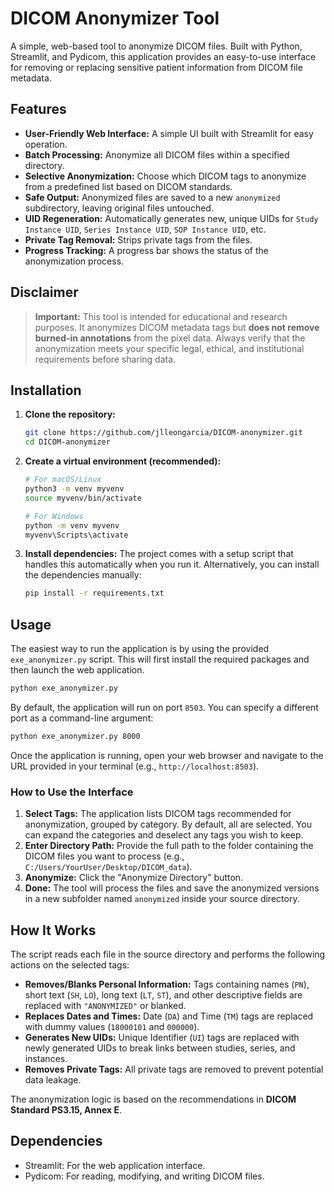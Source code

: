 # DICOM Anonymizer Tool

A simple, web-based tool to anonymize DICOM files. Built with Python, Streamlit, and Pydicom, this application provides an easy-to-use interface for removing or replacing sensitive patient information from DICOM file metadata.

## Features

*   **User-Friendly Web Interface:** A simple UI built with Streamlit for easy operation.
*   **Batch Processing:** Anonymize all DICOM files within a specified directory.
*   **Selective Anonymization:** Choose which DICOM tags to anonymize from a predefined list based on DICOM standards.
*   **Safe Output:** Anonymized files are saved to a new `anonymized` subdirectory, leaving original files untouched.
*   **UID Regeneration:** Automatically generates new, unique UIDs for `Study Instance UID`, `Series Instance UID`, `SOP Instance UID`, etc.
*   **Private Tag Removal:** Strips private tags from the files.
*   **Progress Tracking:** A progress bar shows the status of the anonymization process.

## Disclaimer

> **Important:** This tool is intended for educational and research purposes. It anonymizes DICOM metadata tags but **does not remove burned-in annotations** from the pixel data. Always verify that the anonymization meets your specific legal, ethical, and institutional requirements before sharing data.

## Installation

1.  **Clone the repository:**
    ```bash
    git clone https://github.com/jlleongarcia/DICOM-anonymizer.git
    cd DICOM-anonymizer
    ```

2.  **Create a virtual environment (recommended):**
    ```bash
    # For macOS/Linux
    python3 -m venv myvenv
    source myvenv/bin/activate

    # For Windows
    python -m venv myvenv
    myvenv\Scripts\activate
    ```

3.  **Install dependencies:**
    The project comes with a setup script that handles this automatically when you run it. Alternatively, you can install the dependencies manually:
    ```bash
    pip install -r requirements.txt
    ```

## Usage

The easiest way to run the application is by using the provided `exe_anonymizer.py` script. This will first install the required packages and then launch the web application.

```bash
python exe_anonymizer.py
```

By default, the application will run on port `8503`. You can specify a different port as a command-line argument:

```bash
python exe_anonymizer.py 8000
```

Once the application is running, open your web browser and navigate to the URL provided in your terminal (e.g., `http://localhost:8503`).

### How to Use the Interface

1.  **Select Tags:** The application lists DICOM tags recommended for anonymization, grouped by category. By default, all are selected. You can expand the categories and deselect any tags you wish to keep.
2.  **Enter Directory Path:** Provide the full path to the folder containing the DICOM files you want to process (e.g., `C:/Users/YourUser/Desktop/DICOM_data`).
3.  **Anonymize:** Click the "Anonymize Directory" button.
4.  **Done:** The tool will process the files and save the anonymized versions in a new subfolder named `anonymized` inside your source directory.

## How It Works

The script reads each file in the source directory and performs the following actions on the selected tags:

*   **Removes/Blanks Personal Information:** Tags containing names (`PN`), short text (`SH`, `LO`), long text (`LT`, `ST`), and other descriptive fields are replaced with `"ANONYMIZED"` or blanked.
*   **Replaces Dates and Times:** Date (`DA`) and Time (`TM`) tags are replaced with dummy values (`18000101` and `000000`).
*   **Generates New UIDs:** Unique Identifier (`UI`) tags are replaced with newly generated UIDs to break links between studies, series, and instances.
*   **Removes Private Tags:** All private tags are removed to prevent potential data leakage.

The anonymization logic is based on the recommendations in **DICOM Standard PS3.15, Annex E**.

## Dependencies

*   Streamlit: For the web application interface.
*   Pydicom: For reading, modifying, and writing DICOM files.
